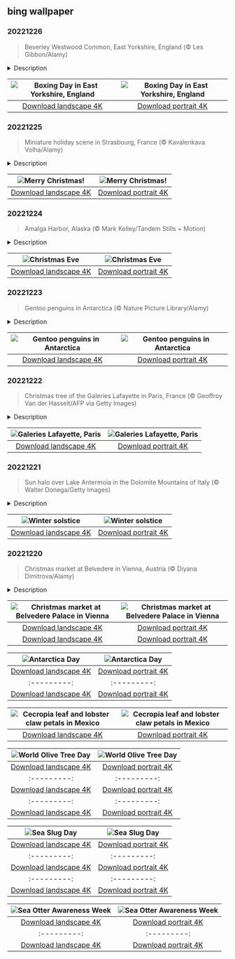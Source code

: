 ## bing wallpaper

### 20221226

> Beverley Westwood Common, East Yorkshire, England (© Les Gibbon/Alamy)

<details>
<summary>Description</summary>

> The sledders in our photo are enjoying Boxing Day in England, bundled up and hurtling down a hill at Beverley Westwood Common near Black Mill in East Yorkshire. Traditionally, Boxing Day is a day off to relax after the excitement of Christmas. What's behind the name? There are a few theories, but the most widely accepted one is that the name derives from the giving of 'boxes' (of gifts) to the poor the day after Christmas. Perhaps we should all follow that example today, as we eat Christmas leftovers and listen to lingering carols. How can we give a little Christmas to those who are less fortunate?
> 
> 
> 
> 

</details>

| ![Boxing Day in East Yorkshire, England](https://cn.bing.com/th?id=OHR.BeverleyWestwood_EN-US6464100653_UHD.jpg&pid=hp&w=400&h=224&rs=1&c=4) | ![Boxing Day in East Yorkshire, England](https://cn.bing.com/th?id=OHR.BeverleyWestwood_EN-US6464100653_1080x1920.jpg&pid=hp&w=155&h=315&rs=1&c=4) |
|:---------:|:---------:|
| [Download landscape 4K](https://cn.bing.com/th?id=OHR.BeverleyWestwood_EN-US6464100653_UHD.jpg) | [Download portrait 4K](https://cn.bing.com/th?id=OHR.BeverleyWestwood_EN-US6464100653_1080x1920.jpg) |

### 20221225

> Miniature holiday scene in Strasbourg, France (© Kavalenkava Volha/Alamy)

<details>
<summary>Description</summary>

> For more than 400 years the city of Strasbourg, France, has transformed into a Christmas wonderland in December. Including displays such as this miniature village decorated for the holidays. Craftsmen and merchants sell ornaments and other gifts at Strasbourg's famous Christmas market. And there are plenty of satisfied customers—over 2 million visitors flock to the city every year to take in the festive sights and sounds. An immense Christmas tree is erected and decorated in Place Kléber, the central square, and the scents, songs, and twinkling lights of Christmas fill the city. It's no wonder that Strasbourg proudly calls itself the 'Capital of Christmas.'
> 
> 
> 
> 

</details>

| ![Merry Christmas!](https://cn.bing.com/th?id=OHR.ChristmasSouvenir_EN-US6355954352_UHD.jpg&pid=hp&w=400&h=224&rs=1&c=4) | ![Merry Christmas!](https://cn.bing.com/th?id=OHR.ChristmasSouvenir_EN-US6355954352_1080x1920.jpg&pid=hp&w=155&h=315&rs=1&c=4) |
|:---------:|:---------:|
| [Download landscape 4K](https://cn.bing.com/th?id=OHR.ChristmasSouvenir_EN-US6355954352_UHD.jpg) | [Download portrait 4K](https://cn.bing.com/th?id=OHR.ChristmasSouvenir_EN-US6355954352_1080x1920.jpg) |

### 20221224

> Amalga Harbor, Alaska (© Mark Kelley/Tandem Stills + Motion)

<details>
<summary>Description</summary>

> This isolated cove on 'the Last Frontier' is the least likely place you'd expect to find a Christmas tree decorated from head to toe with lights aglow. Amalga Harbor lies about 15 miles north of Juneau (one of the few coastal state capitals in the US) and shows that the public expression of Christmas cheer knows few limitations–and may include use of a small barge. This photograph was taken from nearby Ernest Gruening State Historical Park, which was named for the former governor of the Alaska Territory. Gruening led the territory from 1939 to 1953 before becoming one of the state's first US senators when Alaska became a state in 1959. After his political career ended, he and his wife lived in a cabin that was preserved as part of this historic site.
> 
> 
> 
> 

</details>

| ![Christmas Eve](https://cn.bing.com/th?id=OHR.AmalgaTree_EN-US6271369167_UHD.jpg&pid=hp&w=400&h=224&rs=1&c=4) | ![Christmas Eve](https://cn.bing.com/th?id=OHR.AmalgaTree_EN-US6271369167_1080x1920.jpg&pid=hp&w=155&h=315&rs=1&c=4) |
|:---------:|:---------:|
| [Download landscape 4K](https://cn.bing.com/th?id=OHR.AmalgaTree_EN-US6271369167_UHD.jpg) | [Download portrait 4K](https://cn.bing.com/th?id=OHR.AmalgaTree_EN-US6271369167_1080x1920.jpg) |

### 20221223

> Gentoo penguins in Antarctica (© Nature Picture Library/Alamy)

<details>
<summary>Description</summary>

> For the uninitiated, the origins of the made-up holiday Festivus can be traced back to an episode of the hit '90s show, 'Seinfeld.' Based on the real family tradition of one of the show's writers, Festivus has taken on a life of its own in the real world and provides fans with a fun, tongue-in-cheek way to celebrate the holiday season while ignoring its pressures and commercialism.
> 
> And with today's photo, it appears these Gentoo penguins in Antarctica are well aware of Festivus, as they seem to be engaging in one of the holiday's main traditions—the 'Airing of Grievances.' As far as Gentoos go, it's not uncommon for them to have plenty of grievances to air. Whether excommunication for infidelity, or jealousy of their neighbor's nesting stones, Gentoos can be salty. Maybe that's to be expected, though, as their diets are so loaded with the stuff that they literally leak highly concentrated saline from their beaks.
> 
> 

</details>

| ![Gentoo penguins in Antarctica](https://cn.bing.com/th?id=OHR.GentooGrievances_EN-US6133793039_UHD.jpg&pid=hp&w=400&h=224&rs=1&c=4) | ![Gentoo penguins in Antarctica](https://cn.bing.com/th?id=OHR.GentooGrievances_EN-US6133793039_1080x1920.jpg&pid=hp&w=155&h=315&rs=1&c=4) |
|:---------:|:---------:|
| [Download landscape 4K](https://cn.bing.com/th?id=OHR.GentooGrievances_EN-US6133793039_UHD.jpg) | [Download portrait 4K](https://cn.bing.com/th?id=OHR.GentooGrievances_EN-US6133793039_1080x1920.jpg) |

### 20221222

> Christmas tree of the Galeries Lafayette in Paris, France (© Geoffroy Van der Hasselt/AFP via Getty Images)

<details>
<summary>Description</summary>

> Surely one of the grandest stores found in any city is the Galeries Lafayette in Paris. It's not just a place to shop but a destination as popular as any in the City of Light. At a time when department stores are fading and the entire retail industry is shifting, the Galeries Lafayette holds fast. It has survived financial crises, wars, and now the internet, remaining a celebrated part of life in Paris. Like Macy's or Rockefeller Center in New York, the Galeries Lafayette is synonymous with the holidays. A giant fir is decorated every holiday season under the store's signature stained glass dome—a ritual of Christmas cheer that Parisians have embraced for generations.
> 
> 
> 
> 

</details>

| ![Galeries Lafayette, Paris](https://cn.bing.com/th?id=OHR.TreeGaleriesLafayette_EN-US9731347729_UHD.jpg&pid=hp&w=400&h=224&rs=1&c=4) | ![Galeries Lafayette, Paris](https://cn.bing.com/th?id=OHR.TreeGaleriesLafayette_EN-US9731347729_1080x1920.jpg&pid=hp&w=155&h=315&rs=1&c=4) |
|:---------:|:---------:|
| [Download landscape 4K](https://cn.bing.com/th?id=OHR.TreeGaleriesLafayette_EN-US9731347729_UHD.jpg) | [Download portrait 4K](https://cn.bing.com/th?id=OHR.TreeGaleriesLafayette_EN-US9731347729_1080x1920.jpg) |

### 20221221

> Sun halo over Lake Antermoia in the Dolomite Mountains of Italy (© Walter Donega/Getty Images)

<details>
<summary>Description</summary>

> The days only get longer from here! The Northern Hemisphere marks the beginning of winter today, but the winter solstice is also the shortest day of the year. The rainbow that encircles the sun in our image, a sun halo, is above Lake Antermoia, in the Dolomite Mountains of northern Italy. Sun halos form when sun or moon light shines through ice crystals suspended in the upper atmosphere. When the light of the sun hits the crystals they serve as a prism, separating the light into individual colors of the spectrum, the same way rainbows occur after a rain shower.
> 
> 
> 
> 

</details>

| ![Winter solstice](https://cn.bing.com/th?id=OHR.SolarHalo_EN-US5994527098_UHD.jpg&pid=hp&w=400&h=224&rs=1&c=4) | ![Winter solstice](https://cn.bing.com/th?id=OHR.SolarHalo_EN-US5994527098_1080x1920.jpg&pid=hp&w=155&h=315&rs=1&c=4) |
|:---------:|:---------:|
| [Download landscape 4K](https://cn.bing.com/th?id=OHR.SolarHalo_EN-US5994527098_UHD.jpg) | [Download portrait 4K](https://cn.bing.com/th?id=OHR.SolarHalo_EN-US5994527098_1080x1920.jpg) |

### 20221220

> Christmas market at Belvedere in Vienna, Austria (© Diyana Dimitrova/Alamy)

<details>
<summary>Description</summary>

> Christmas markets win the holiday trifecta: You can buy interesting, often handcrafted gifts, they are set in picturesque, romantic towns and villages in Europe, and they tempt you with mulled wine and local delicacies. What's not to like? Christmas markets, or 'Weihnachtsmärkt,' are one of Europe's oldest Advent events.
> 
> Our photo shows Austria's Belvedere Christmas market from across the Danube River, outside Upper Belvedere, one of two palaces on the property. If you visit a Christmas market, make the time to stroll, taking in all the sights and smells of the season. In Vienna, the architecturally impressive city goes all out for the holidays, with lights, decorations, and music, and the Belvedere Palace is a suitably dramatic backdrop.
> 
> 

</details>

| ![Christmas market at Belvedere Palace in Vienna](https://cn.bing.com/th?id=OHR.PalaceBelvedere_EN-US5817237970_UHD.jpg&pid=hp&w=400&h=224&rs=1&c=4) | ![Christmas market at Belvedere Palace in Vienna](https://cn.bing.com/th?id=OHR.PalaceBelvedere_EN-US5817237970_1080x1920.jpg&pid=hp&w=155&h=315&rs=1&c=4) |
|:---------:|:---------:|
| [Download landscape 4K](https://cn.bing.com/th?id=OHR.PalaceBelvedere_EN-US5817237970_UHD.jpg) | [Download portrait 4K](https://cn.bing.com/th?id=OHR.PalaceBelvedere_EN-US5817237970_1080x1920.jpg) |HR.WinterberryBush_EN-US5722169778_UHD.jpg) | [Download portrait 4K](https://cn.bing.com/th?id=OHR.WinterberryBush_EN-US5722169778_1080x1920.jpg) |564943350_1080x1920.jpg) |
| [Download landscape 4K](https://cn.bing.com/th?id=OHR.BraidedRiverDelta_EN-US0693594934_UHD.jpg) | [Download portrait 4K](https://cn.bing.com/th?id=OHR.BraidedRiverDelta_EN-US0693594934_1080x1920.jpg) |lerated at an alarming rate due to global warming. The mile-thick ice sheet that covers Antarctica accounts for 70% of the planet's supply of fresh water. To put that in perspective, if it all melted, sea levels would rise by 200 feet. Without this land of ice, the world would look a lot different.
> 
> 

</details>

| ![Antarctica Day](https://cn.bing.com/th?id=OHR.AntarcticaDay_EN-US9921573438_UHD.jpg&pid=hp&w=400&h=224&rs=1&c=4) | ![Antarctica Day](https://cn.bing.com/th?id=OHR.AntarcticaDay_EN-US9921573438_1080x1920.jpg&pid=hp&w=155&h=315&rs=1&c=4) |
|:---------:|:---------:|
| [Download landscape 4K](https://cn.bing.com/th?id=OHR.AntarcticaDay_EN-US9921573438_UHD.jpg) | [Download portrait 4K](https://cn.bing.com/th?id=OHR.AntarcticaDay_EN-US9921573438_1080x1920.jpg) |_1080x1920.jpg) |85216_UHD.jpg) | [Download portrait 4K](https://cn.bing.com/th?id=OHR.HeronGiving_EN-US9774285216_1080x1920.jpg) |693219784_UHD.jpg&pid=hp&w=400&h=224&rs=1&c=4) | ![Red Planet Day](https://cn.bing.com/th?id=OHR.RedPlanetDay_EN-US9693219784_1080x1920.jpg&pid=hp&w=155&h=315&rs=1&c=4) |
|:---------:|:---------:|
| [Download landscape 4K](https://cn.bing.com/th?id=OHR.RedPlanetDay_EN-US9693219784_UHD.jpg) | [Download portrait 4K](https://cn.bing.com/th?id=OHR.RedPlanetDay_EN-US9693219784_1080x1920.jpg) |r claw is often cultivated as an ornamental plant for tropical gardens. Gardeners looking to attract birds love the Heliconia because its plentiful nectar draws hummingbirds to its downward-facing flowers. Those same flowers have special recognition in Bolivia as 'patujú,' the national flower, which appears on one of the country's flags.
> 
> 

</details>

| ![Cecropia leaf and lobster claw petals in Mexico](https://cn.bing.com/th?id=OHR.Cecropia_EN-US9602789937_UHD.jpg&pid=hp&w=400&h=224&rs=1&c=4) | ![Cecropia leaf and lobster claw petals in Mexico](https://cn.bing.com/th?id=OHR.Cecropia_EN-US9602789937_1080x1920.jpg&pid=hp&w=155&h=315&rs=1&c=4) |
|:---------:|:---------:|
| [Download landscape 4K](https://cn.bing.com/th?id=OHR.Cecropia_EN-US9602789937_UHD.jpg) | [Download portrait 4K](https://cn.bing.com/th?id=OHR.Cecropia_EN-US9602789937_1080x1920.jpg) |though olive trees do not grow very tall, usually no more than 30 feet, they live a very long time. One of the oldest known trees in the world, in Portugal, is believed to be 3,350 years old. Many live for millennia, their trunks growing thick and gnarled, and their branches bearing fruit century after century. As civilizations rise and fall around them, these hardy trees remain resilient and steadfast.
> 
> 

</details>

| ![World Olive Tree Day](https://cn.bing.com/th?id=OHR.OliveTreeDay_EN-US9460125670_UHD.jpg&pid=hp&w=400&h=224&rs=1&c=4) | ![World Olive Tree Day](https://cn.bing.com/th?id=OHR.OliveTreeDay_EN-US9460125670_1080x1920.jpg&pid=hp&w=155&h=315&rs=1&c=4) |
|:---------:|:---------:|
| [Download landscape 4K](https://cn.bing.com/th?id=OHR.OliveTreeDay_EN-US9460125670_UHD.jpg) | [Download portrait 4K](https://cn.bing.com/th?id=OHR.OliveTreeDay_EN-US9460125670_1080x1920.jpg) |pid=hp&w=155&h=315&rs=1&c=4) |
|:---------:|:---------:|
| [Download landscape 4K](https://cn.bing.com/th?id=OHR.MonksMound_EN-US9323884241_UHD.jpg) | [Download portrait 4K](https://cn.bing.com/th?id=OHR.MonksMound_EN-US9323884241_1080x1920.jpg) |](https://cn.bing.com/th?id=OHR.Calacas_EN-US6430903741_UHD.jpg) | [Download portrait 4K](https://cn.bing.com/th?id=OHR.Calacas_EN-US6430903741_1080x1920.jpg) |.com/th?id=OHR.SealRiver_EN-US6267835630_1080x1920.jpg&pid=hp&w=155&h=315&rs=1&c=4) |
|:---------:|:---------:|
| [Download landscape 4K](https://cn.bing.com/th?id=OHR.SealRiver_EN-US6267835630_UHD.jpg) | [Download portrait 4K](https://cn.bing.com/th?id=OHR.SealRiver_EN-US6267835630_1080x1920.jpg) |e a more fitting name. Someone call Terry.
> 
> 

</details>

| ![Sea Slug Day](https://cn.bing.com/th?id=OHR.SeaAngel_EN-US5531672696_UHD.jpg&pid=hp&w=400&h=224&rs=1&c=4) | ![Sea Slug Day](https://cn.bing.com/th?id=OHR.SeaAngel_EN-US5531672696_1080x1920.jpg&pid=hp&w=155&h=315&rs=1&c=4) |
|:---------:|:---------:|
| [Download landscape 4K](https://cn.bing.com/th?id=OHR.SeaAngel_EN-US5531672696_UHD.jpg) | [Download portrait 4K](https://cn.bing.com/th?id=OHR.SeaAngel_EN-US5531672696_1080x1920.jpg) |OHR.DarkSkyAcadia_EN-US6966527964_1080x1920.jpg) |.bing.com/th?id=OHR.GoldenJellyfish_EN-US6743816471_1080x1920.jpg&pid=hp&w=155&h=315&rs=1&c=4) |
|:---------:|:---------:|
| [Download landscape 4K](https://cn.bing.com/th?id=OHR.GoldenJellyfish_EN-US6743816471_UHD.jpg) | [Download portrait 4K](https://cn.bing.com/th?id=OHR.GoldenJellyfish_EN-US6743816471_1080x1920.jpg) |ng.com/th?id=OHR.LastDollarRoad_EN-US7923638318_UHD.jpg&pid=hp&w=400&h=224&rs=1&c=4) | ![First day of autumn](https://cn.bing.com/th?id=OHR.LastDollarRoad_EN-US7923638318_1080x1920.jpg&pid=hp&w=155&h=315&rs=1&c=4) |
|:---------:|:---------:|
| [Download landscape 4K](https://cn.bing.com/th?id=OHR.LastDollarRoad_EN-US7923638318_UHD.jpg) | [Download portrait 4K](https://cn.bing.com/th?id=OHR.LastDollarRoad_EN-US7923638318_1080x1920.jpg) |ppers who hunted otters to near extinction before they were protected by law. Although sea otter populations have rebounded, they are still considered endangered. Otters live along the Pacific Coast of North America, from California up to Alaska. Although they can walk on land, they almost never find the need or desire to, even when it's nap time. When they're ready for a snooze, they'll raft up, wrap themselves in a strand of kelp to keep them from drifting away, and recline on the world's biggest waterbed.

</details>

| ![Sea Otter Awareness Week](https://cn.bing.com/th?id=OHR.SitkaOtters_EN-US7714053956_UHD.jpg&pid=hp&w=400&h=224&rs=1&c=4) | ![Sea Otter Awareness Week](https://cn.bing.com/th?id=OHR.SitkaOtters_EN-US7714053956_1080x1920.jpg&pid=hp&w=155&h=315&rs=1&c=4) |
|:---------:|:---------:|
| [Download landscape 4K](https://cn.bing.com/th?id=OHR.SitkaOtters_EN-US7714053956_UHD.jpg) | [Download portrait 4K](https://cn.bing.com/th?id=OHR.SitkaOtters_EN-US7714053956_1080x1920.jpg) |oo_EN-US7569665443_UHD.jpg&pid=hp&w=400&h=224&rs=1&c=4) | ![World Bamboo Day](https://cn.bing.com/th?id=OHR.ArashiyamaBamboo_EN-US7569665443_1080x1920.jpg&pid=hp&w=155&h=315&rs=1&c=4) |
|:---------:|:---------:|
| [Download landscape 4K](https://cn.bing.com/th?id=OHR.ArashiyamaBamboo_EN-US7569665443_UHD.jpg) | [Download portrait 4K](https://cn.bing.com/th?id=OHR.ArashiyamaBamboo_EN-US7569665443_1080x1920.jpg) |